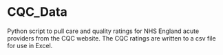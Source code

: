 # CQC_Data
Python script to pull care and quality ratings for NHS England acute providers from the CQC website.
The CQC ratings are written to a csv file for use in Excel.

